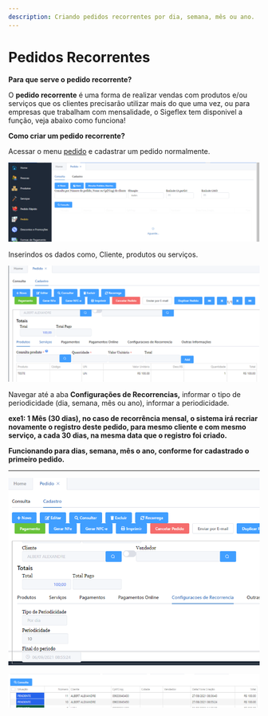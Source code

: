 ```yaml
---
description: Criando pedidos recorrentes por dia, semana, mês ou ano.
---
```


# Pedidos Recorrentes

**Para que serve o pedido recorrente?**

O **pedido recorrente** é uma forma de realizar vendas com produtos e/ou serviços que os clientes precisarão utilizar mais do que uma vez, ou para empresas que trabalham com mensalidade, o Sigeflex tem disponivel a função, veja abaixo como funciona!

**Como criar um pedido recorrente?**

Acessar o menu [pedido](pedido/) e cadastrar um pedido normalmente.

![](<../../.gitbook/assets/image (69).png>)

Inserindos os dados como, Cliente, produtos ou serviços.

![](<../../.gitbook/assets/image (72).png>)

Navegar até a aba **Configurações de Recorrencias,** informar o tipo de periodicidade (dia, semana, mês ou ano), informar a periodicidade.

**exe1: 1 Mês  (30 dias), no caso de recorrência mensal, o sistema irá recriar novamente o registro deste pedido, para mesmo cliente e com mesmo serviço, a cada 30 dias, na mesma data que o registro foi criado.**

**Funcionando para dias, semana, mês o ano, conforme for cadastrado o primeiro pedido.**

****

![](<../../.gitbook/assets/image (70).png>)

![](<../../.gitbook/assets/image (71).png>)
